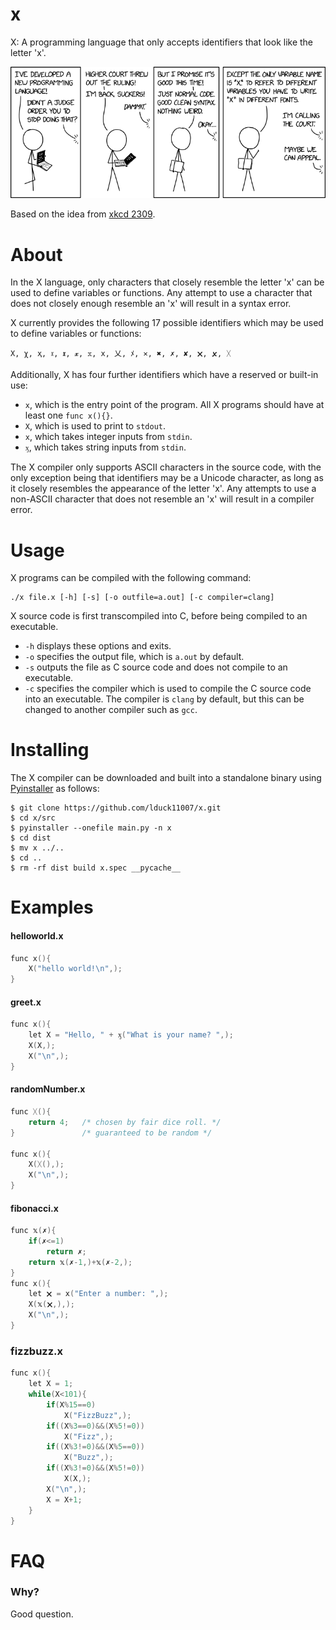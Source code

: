 # x

X: A programming language that only accepts identifiers that look like the letter 'x'.

  

![xkcd 2309](x.png)

Based on the idea from [xkcd 2309](https://xkcd.com/2309/).

# About
In the X language, only characters that closely resemble the letter 'x' can be used to define variables or functions. Any attempt to use a character that does not closely enough resemble an 'x' will result in a syntax error.

X currently provides the following 17 possible identifiers which may be used to define variables or functions:
```
Χ, χ, ҳ, 𝔵, 𝖝, 𝔁, 𝕩, 𝚡, 乂, ﾒ, ✕, ✖, ✗, ✘, 🗙, 🗴, ᚷ
```
Additionally, X has four further identifiers which have a reserved or built-in use:

 - `x`, which is the entry point of the program. All X programs should  have at least one `func x(){}`.
 - `X`, which is used to print to `stdout`.
 - `х`, which takes integer inputs from `stdin`.
 - `ӽ`, which takes string inputs from `stdin`.

The X compiler only supports ASCII characters in the source code, with the only exception being that identifiers may be a Unicode character, as long as it closely resembles the appearance of the letter 'x'. Any attempts to use a non-ASCII character that does not resemble an 'x' will result in a compiler error.

# Usage

X programs can be compiled with the following command:
```
./x file.x [-h] [-s] [-o outfile=a.out] [-c compiler=clang]
```
X source code is first transcompiled into C, before being compiled to an executable.
- `-h` displays these options and exits.
- `-o` specifies the output file, which is `a.out` by default.
- `-s` outputs the file as C source code and does not compile to an executable.
- `-c` specifies the compiler which is used to compile the C source code into an executable. The compiler is `clang` by default, but this can be changed to another compiler such as `gcc`.

# Installing

The X compiler can be downloaded and built into a standalone binary using [Pyinstaller](https://pypi.org/project/PyInstaller/) as follows:

```
$ git clone https://github.com/lduck11007/x.git
$ cd x/src
$ pyinstaller --onefile main.py -n x
$ cd dist
$ mv x ../..
$ cd ..
$ rm -rf dist build x.spec __pycache__ 
```

# Examples

#### helloworld.x
```c
func x(){
    X("hello world!\n",);
}
```

#### greet.x
```c
func x(){
    let Χ = "Hello, " + ӽ("What is your name? ",);
    X(Χ,);
    X("\n",);
}
```

#### randomNumber.x
```c
func ᚷ(){
    return 4;   /* chosen by fair dice roll. */
}               /* guaranteed to be random */

func x(){
    X(ᚷ(),);
    X("\n",);
}
```

#### fibonacci.x
```c
func 𝕩(✗){
    if(✗<=1)
        return ✗;
    return 𝕩(✗-1,)+𝕩(✗-2,);
}
func x(){
    let 🗙 = х("Enter a number: ",);
    X(𝕩(🗙,),);
    X("\n",);
}
```

### fizzbuzz.x
```c
func x(){
    let Χ = 1;
    while(Χ<101){
        if(Χ%15==0)
            X("FizzBuzz",);
        if((Χ%3==0)&&(Χ%5!=0))
            X("Fizz",);
        if((Χ%3!=0)&&(Χ%5==0))
            X("Buzz",);
        if((Χ%3!=0)&&(Χ%5!=0))
            X(Χ,);
        X("\n",);
        Χ = Χ+1;
    }
}
```

# FAQ
### Why?
Good question.

